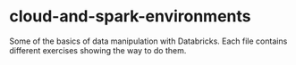 # cloud-and-spark-environments

Some of the basics of data manipulation with Databricks. 
Each file contains different exercises showing the way to do them. 
